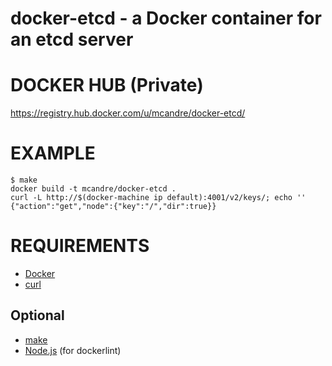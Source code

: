 # docker-etcd - a Docker container for an etcd server

# DOCKER HUB (Private)

https://registry.hub.docker.com/u/mcandre/docker-etcd/

# EXAMPLE

```
$ make
docker build -t mcandre/docker-etcd .
curl -L http://$(docker-machine ip default):4001/v2/keys/; echo ''
{"action":"get","node":{"key":"/","dir":true}}
```

# REQUIREMENTS

* [Docker](https://www.docker.com/)
* [curl](http://curl.haxx.se/)

## Optional

* [make](http://www.gnu.org/software/make/)
* [Node.js](https://nodejs.org/en/) (for dockerlint)
